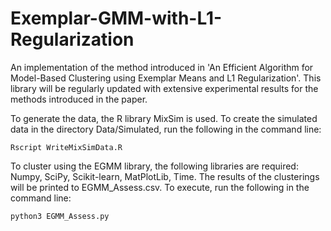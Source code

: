 # Exemplar-GMM-with-L1-Regularization
An implementation of the method introduced in 'An Efficient Algorithm for Model-Based Clustering using Exemplar Means and L1 Regularization'. This library will be regularly updated with extensive experimental results for the methods introduced in the paper. 

To generate the data, the R library MixSim is used. To create the simulated data in the directory Data/Simulated, run the following in the command line:
```console
Rscript WriteMixSimData.R
```

To cluster using the EGMM library, the following libraries are required: Numpy, SciPy, Scikit-learn, MatPlotLib, Time. The results of the clusterings will be printed to EGMM_Assess.csv. To execute, run the following in the command line: 
```console
python3 EGMM_Assess.py
```
